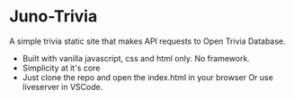 # Juno-Trivia
A simple trivia static site that makes API requests to Open Trivia Database.
- Built with vanilla javascript, css and html only. No framework.
- Simplicity at it's core
- Just clone the repo and open the index.html in your browser Or use liveserver in VSCode.
